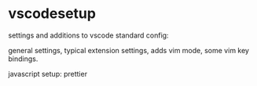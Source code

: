 # vscodesetup

settings and additions to vscode standard config:

general settings,
typical extension settings,
adds vim mode,
some vim key bindings.

javascript setup:
prettier
